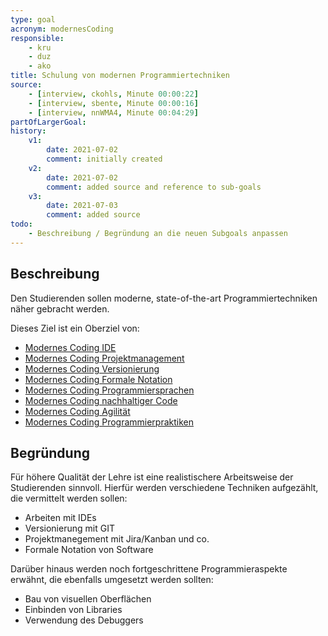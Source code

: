 ```yaml
---
type: goal
acronym: modernesCoding
responsible: 
    - kru
    - duz
    - ako
title: Schulung von modernen Programmiertechniken
source:
    - [interview, ckohls, Minute 00:00:22]
    - [interview, sbente, Minute 00:00:16]
    - [interview, nnWMA4, Minute 00:04:29]
partOfLargerGoal: 
history:
    v1:
        date: 2021-07-02
        comment: initially created
    v2:
        date: 2021-07-02
        comment: added source and reference to sub-goals
    v3:
        date: 2021-07-03
        comment: added source
todo: 
    - Beschreibung / Begründung an die neuen Subgoals anpassen
---
```


## Beschreibung

Den Studierenden sollen moderne, state-of-the-art Programmiertechniken näher gebracht werden.

Dieses Ziel ist ein Oberziel von:
 * [Modernes Coding IDE](./mordernIDE.md)
 * [Modernes Coding Projektmanagement](./modernPM.md)
 * [Modernes Coding Versionierung](./modernVersionierung.md)
 * [Modernes Coding Formale Notation](./mordernFormaleNotation.md)
 * [Modernes Coding Programmiersprachen](./modernProgSprachen.md)
 * [Modernes Coding nachhaltiger Code](./modernNachhaltig.md)
 * [Modernes Coding Agilität](./modernesCodingAgilität.md)
 * [Modernes Coding Programmierpraktiken](./modernesCodingPraktiken.md)


## Begründung

Für höhere Qualität der Lehre ist eine realistischere Arbeitsweise der Studierenden sinnvoll. Hierfür werden verschiedene Techniken aufgezählt, die vermittelt werden sollen:

* Arbeiten mit IDEs
* Versionierung mit GIT
* Projektmanegement mit Jira/Kanban und co.
* Formale Notation von Software

Darüber hinaus werden noch fortgeschrittene Programmieraspekte erwähnt, die ebenfalls umgesetzt werden sollten:

* Bau von visuellen Oberflächen
* Einbinden von Libraries
* Verwendung des Debuggers